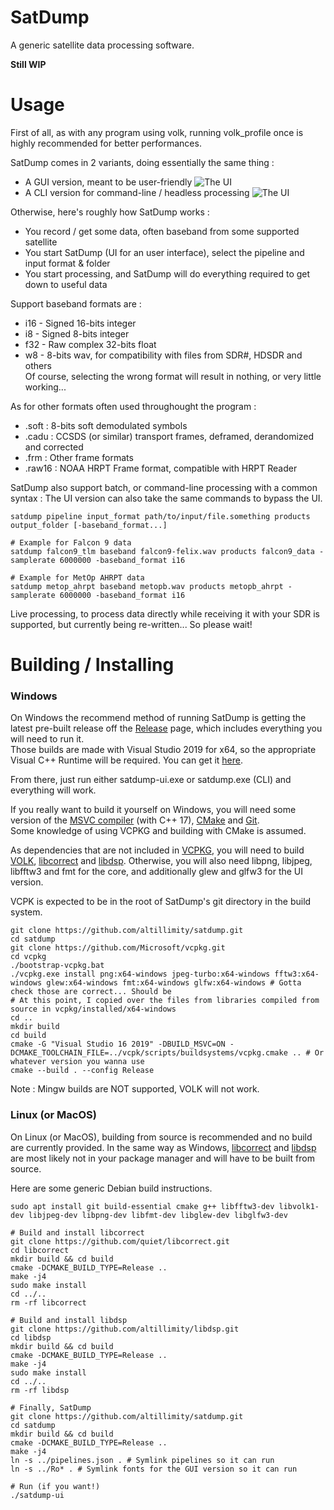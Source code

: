 # SatDump

A generic satellite data processing software.

**Still WIP**

# Usage

First of all, as with any program using volk, running volk_profile once is highly recommended for better performances.

SatDump comes in 2 variants, doing essentially the same thing :
- A GUI version, meant to be user-friendly
![The UI](https://github.com/altillimity/satdump/raw/master/gui_example.png)
- A CLI version for command-line / headless processing
![The UI](https://github.com/altillimity/satdump/raw/master/cli_example.png)

Otherwise, here's roughly how SatDump works :
- You record / get some data, often baseband from some supported satellite
- You start SatDump (UI for an user interface), select the pipeline and input format & folder
- You start processing, and SatDump will do everything required to get down to useful data

Support baseband formats are :
- i16 - Signed 16-bits integer
- i8 - Signed 8-bits integer
- f32 - Raw complex 32-bits float
- w8 - 8-bits wav, for compatibility with files from SDR#, HDSDR and others   
Of course, selecting the wrong format will result in nothing, or very little working...

As for other formats often used throughought the program :
- .soft  : 8-bits soft demodulated symbols
- .cadu  : CCSDS (or similar) transport frames, deframed, derandomized and corrected
- .frm   : Other frame formats
- .raw16 : NOAA HRPT Frame format, compatible with HRPT Reader

SatDump also support batch, or command-line processing with a common syntax :
The UI version can also take the same commands to bypass the UI.
```
satdump pipeline input_format path/to/input/file.something products output_folder [-baseband_format...]

# Example for Falcon 9 data
satdump falcon9_tlm baseband falcon9-felix.wav products falcon9_data -samplerate 6000000 -baseband_format i16

# Example for MetOp AHRPT data
satdump metop_ahrpt baseband metopb.wav products metopb_ahrpt -samplerate 6000000 -baseband_format i16
```

Live processing, to process data directly while receiving it with your SDR is supported, but currently being re-written... So please wait!

# Building / Installing

### Windows

On Windows the recommend method of running SatDump is getting the latest pre-built release off the [Release](https://github.com/altillimity/SatDump/releases) page, which includes everything you will need to run it.  
Those builds are made with Visual Studio 2019 for x64, so the appropriate Visual C++ Runtime will be required. You can get it [here](https://support.microsoft.com/en-us/topic/the-latest-supported-visual-c-downloads-2647da03-1eea-4433-9aff-95f26a218cc0).   

From there, just run either satdump-ui.exe or satdump.exe (CLI) and everything will work.

If you really want to build it yourself on Windows, you will need some version of the [MSVC compiler](https://visualstudio.microsoft.com/downloads/) (with C++ 17), [CMake](https://cmake.org/download/) and [Git](https://gitforwindows.org/).  
Some knowledge of using VCPKG and building with CMake is assumed.

As dependencies that are not included in [VCPKG](https://github.com/Microsoft/vcpkg), you will need to build [VOLK](https://github.com/gnuradio/volk), [libcorrect](https://github.com/quiet/libcorrect) and [libdsp](https://github.com/altillimity/libdsp). Otherwise, you will also need libpng, libjpeg, libfftw3 and fmt for the core, and additionally glew and glfw3 for the UI version.

VCPK is expected to be in the root of SatDump's git directory in the build system. 

```
git clone https://github.com/altillimity/satdump.git
cd satdump
git clone https://github.com/Microsoft/vcpkg.git
cd vcpkg
./bootstrap-vcpkg.bat
./vcpkg.exe install png:x64-windows jpeg-turbo:x64-windows fftw3:x64-windows glew:x64-windows fmt:x64-windows glfw:x64-windows # Gotta check those are correct... Should be
# At this point, I copied over the files from libraries compiled from source in vcpkg/installed/x64-windows
cd ..
mkdir build
cd build
cmake -G "Visual Studio 16 2019" -DBUILD_MSVC=ON -DCMAKE_TOOLCHAIN_FILE=../vcpk/scripts/buildsystems/vcpkg.cmake .. # Or whatever version you wanna use
cmake --build . --config Release
```

Note : Mingw builds are NOT supported, VOLK will not work.

### Linux (or MacOS)

On Linux (or MacOS), building from source is recommended and no build are currently provided.
In the same way as Windows, [libcorrect](https://github.com/quiet/libcorrect) and [libdsp](https://github.com/altillimity/libdsp) are most likely not in your package manager and will have to be built from source.

Here are some generic Debian build instructions.

```
sudo apt install git build-essential cmake g++ libfftw3-dev libvolk1-dev libjpeg-dev libpng-dev libfmt-dev libglew-dev libglfw3-dev

# Build and install libcorrect
git clone https://github.com/quiet/libcorrect.git
cd libcorrect
mkdir build && cd build
cmake -DCMAKE_BUILD_TYPE=Release ..
make -j4
sudo make install
cd ../..
rm -rf libcorrect

# Build and install libdsp
git clone https://github.com/altillimity/libdsp.git
cd libdsp
mkdir build && cd build
cmake -DCMAKE_BUILD_TYPE=Release ..
make -j4
sudo make install
cd ../..
rm -rf libdsp

# Finally, SatDump
git clone https://github.com/altillimity/satdump.git
cd satdump
mkdir build && cd build
cmake -DCMAKE_BUILD_TYPE=Release ..
make -j4
ln -s ../pipelines.json . # Symlink pipelines so it can run
ln -s ../Ro* . # Symlink fonts for the GUI version so it can run

# Run (if you want!)
./satdump-ui
```